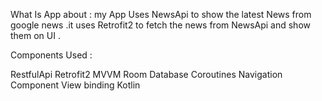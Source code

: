 What Is App about : 
my App Uses NewsApi to show the latest News from google news .it uses 
Retrofit2 to fetch the news from NewsApi and show them on UI .


Components Used : 

RestfulApi
Retrofit2
MVVM
Room Database
Coroutines
Navigation Component
View binding 
Kotlin


